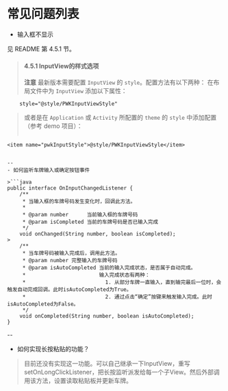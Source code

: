 常见问题列表
====

- 输入框不显示

见 README 第 4.5.1 节。
>#### 4.5.1 InputView的样式选项
>**注意**
>最新版本需要配置 `InputView` 的 `style`。配置方法有以下两种：
>在布局文件中为 `InputView` 添加以下属性：
>
```
    style="@style/PWKInputViewStyle"
```
>或者是在 `Application` 或 `Activity` 所配置的 `theme` 的 `style` 中添加配置（参考 demo 项目）：
>
>```
    <item name="pwkInputStyle">@style/PWKInputViewStyle</item>
```

--
- 如何监听车牌输入或确定按钮事件

>```java
public interface OnInputChangedListener {
    /**
     * 当输入框的车牌号码发生变化时，回调此方法。
     *
     * @param number      当前输入框的车牌号码
     * @param isCompleted 当前的车牌号码是否已输入完成
     */
    void onChanged(String number, boolean isCompleted);
>  
    /**
     * 当车牌号码被输入完成后，调用此方法。
     * @param number 完整输入的车牌号码
     * @param isAutoCompleted 当前的输入完成状态，是否属于自动完成。
     *                        输入完成状态有两种：
     *                          1. 从部分车牌一直输入，直到输完最后一位时，会触发自动完成回调。此时isAutoCompleted为True。
     *                          2. 通过点击“确定”按键来触发输入完成。此时isAutoCompleted为False。
     */
    void onCompleted(String number, boolean isAutoCompleted);
}
```

--
- 如何实现长按粘贴的功能？

>目前还没有实现这一功能。可以自己继承一下InputView，重写 setOnLongClickListener，把长按监听派发给每一个子View。然后外部调用该方法，设置读取粘贴板并更新车牌。